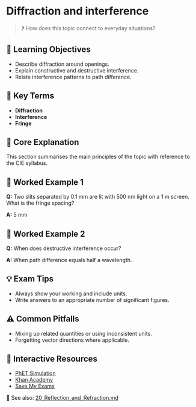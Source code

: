# Diffraction and interference

> ❓ How does this topic connect to everyday situations?

<!--
Gamma Metadata:
Course: IGCSE Physics Year 10
Topic: Diffraction and interference
-->

## 🎯 Learning Objectives
- Describe diffraction around openings.
- Explain constructive and destructive interference.
- Relate interference patterns to path difference.

## 🔑 Key Terms
- **Diffraction**
- **Interference**
- **Fringe**

## 📘 Core Explanation
This section summarises the main principles of the topic with reference to the CIE syllabus.

## 🧮 Worked Example 1
**Q:** Two slits separated by 0.1 mm are lit with 500 nm light on a 1 m screen. What is the fringe spacing?

**A:** 5 mm

## 🧮 Worked Example 2
**Q:** When does destructive interference occur?

**A:** When path difference equals half a wavelength.

## 💡 Exam Tips
- Always show your working and include units.
- Write answers to an appropriate number of significant figures.

## ⚠️ Common Pitfalls
- Mixing up related quantities or using inconsistent units.
- Forgetting vector directions where applicable.

## 🔗 Interactive Resources
- [PhET Simulation](https://phet.colorado.edu/)
- [Khan Academy](https://www.khanacademy.org/science/physics)
- [Save My Exams](https://www.savemyexams.co.uk/)

📎 See also: [20_Reflection_and_Refraction.md](20_Reflection_and_Refraction.md)
